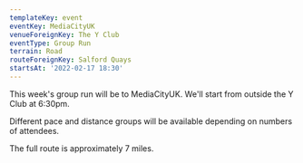 ```yaml
---
templateKey: event 
eventKey: MediaCityUK 
venueForeignKey: The Y Club 
eventType: Group Run
terrain: Road 
routeForeignKey: Salford Quays
startsAt: '2022-02-17 18:30'
---
```

This week's group run will be to MediaCityUK. We'll start
from outside the Y Club at 6:30pm.

Different pace and distance groups will be available depending on numbers of attendees.

The full route is approximately 7 miles.
